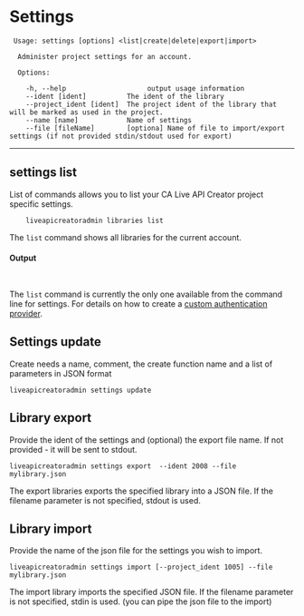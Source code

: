 # Settings

```
 Usage: settings [options] <list|create|delete|export|import>

  Administer project settings for an account.

  Options:

    -h, --help                    output usage information
    --ident [ident]          The ident of the library
    --project_ident [ident]  The project ident of the library that will be marked as used in the project.
    --name [name]            Name of settings
    --file [fileName]        [optiona] Name of file to import/export settings (if not provided stdin/stdout used for export)
```


***
## settings list
List of commands allows you to list your CA Live API Creator project specific settings. 

```
    liveapicreatoradmin libraries list
```

The `list` command shows all libraries for the current account.

#### Output
```
                                                                                                                     
```

The `list` command is currently the only one available from the command line for
settings. For details on how to create a [custom authentication provider](http://ca-doc.espressologic.com/docs/logic-designer/security/authentication/custom-authentication-provider).

## Settings update
Create needs a name, comment, the create function name and a list of parameters in JSON format 
```
liveapicreatoradmin settings update
```

## Library export
Provide the ident of the settings and (optional) the export file name. If not provided - it will be sent to stdout.
```
liveapicreatoradmin settings export  --ident 2008 --file mylibrary.json
```
The export libraries exports the specified library into a JSON file. If the filename parameter is not specified, stdout is used.

## Library import
Provide the name of the json file for the settings you wish to import.
```
liveapicreatoradmin settings import [--project_ident 1005] --file mylibrary.json
```
The import library imports the specified JSON file. If the filename parameter is not specified, stdin is used. (you can pipe the json file to the import)



